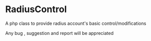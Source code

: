 RadiusControl
=============

A php class to provide radius account's basic control/modifications

Any bug , suggestion and report will be appreciated
